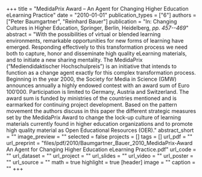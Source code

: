 +++
title = "MedidaPrix Award – An Agent for Changing Higher Education eLearning Practice"
date = "2010-01-01"
publication_types = ["6"]
authors = ["Peter Baumgartner", "Reinhard Bauer"]
publication = "In: Changing Cultures in Higher Education, Springer, Berlin, Heidelberg, _pp. 457--469_"
abstract = "With the possibilities of virtual or blended learning environments, remarkable opportunities for new forms of learning have emerged. Responding effectively to this transformation process we need both to capture, honor and disseminate high quality eLearning materials, and to initiate a new sharing mentality. The MedidaPrix (“Mediendidaktischer Hochschulpreis”) is an initiative that intends to function as a change agent exactly for this complex transformation process. Beginning in the year 2000, the Society for Media in Science (GMW) announces annually a highly endowed contest with an award sum of Euro 100’000. Participation is limited to Germany, Austria and Switzerland. The award sum is funded by ministries of the countries mentioned and is earmarked for continuing project development. Based on the pattern movement the authors discuss in this paper the different strategic measures set by the MedidaPrix Award to change the lock-up culture of learning materials currently found in higher education organizations and to promote high quality material as Open Educational Resources (OER)."
abstract_short = ""
image_preview = ""
selected = false
projects = []
tags = []
url_pdf = ""
url_preprint = "files/pdf/2010/Baumgartner_Bauer_2010_MedidaPrix-Award An Agent for Changing Higher Education eLearning Practice.pdf"
url_code = ""
url_dataset = ""
url_project = ""
url_slides = ""
url_video = ""
url_poster = ""
url_source = ""
math = true
highlight = true
[header]
image = ""
caption = ""
+++
